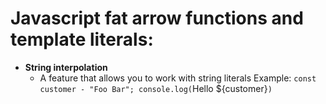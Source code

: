 # Javascript fat arrow functions and template literals:
- **String interpolation**
	- A feature that allows you to work with string literals
	Example:
	`const customer - "Foo Bar";
	console.log(`Hello ${customer}`)`
